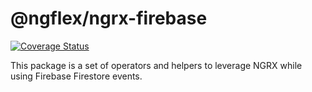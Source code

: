 # @ngflex/ngrx-firebase

[![Coverage Status](https://coveralls.io/repos/github/flyflex/ngflex-ngrx-firebase/badge.svg?branch=master)](https://coveralls.io/github/flyflex/ngflex-ngrx-firebase?branch=master)

This package is a set of operators and helpers to leverage NGRX while using Firebase Firestore events.

